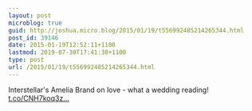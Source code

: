 ```yaml
---
layout: post
microblog: true
guid: http://joshua.micro.blog/2015/01/19/t556992485214265344.html
post_id: 39146
date: 2015-01-19T12:52:11+1100
lastmod: 2019-07-30T17:41:38+1100
type: post
url: /2015/01/19/t556992485214265344.html
---
```

Interstellar's Amelia Brand on love - what a wedding reading! [t.co/CNH7koq3z...](http://t.co/CNH7koq3zT)
